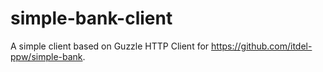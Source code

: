 # simple-bank-client
A simple client based on Guzzle HTTP Client for https://github.com/itdel-ppw/simple-bank.

